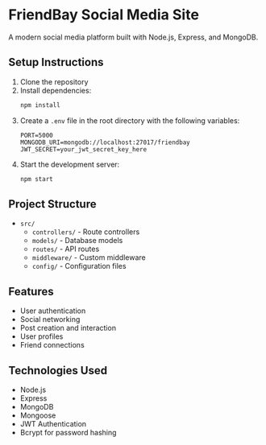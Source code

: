 # FriendBay Social Media Site

A modern social media platform built with Node.js, Express, and MongoDB.

## Setup Instructions

1. Clone the repository
2. Install dependencies:
   ```bash
   npm install
   ```
3. Create a `.env` file in the root directory with the following variables:
   ```
   PORT=5000
   MONGODB_URI=mongodb://localhost:27017/friendbay
   JWT_SECRET=your_jwt_secret_key_here
   ```
4. Start the development server:
   ```bash
   npm start
   ```

## Project Structure

- `src/`
  - `controllers/` - Route controllers
  - `models/` - Database models
  - `routes/` - API routes
  - `middleware/` - Custom middleware
  - `config/` - Configuration files

## Features

- User authentication
- Social networking
- Post creation and interaction
- User profiles
- Friend connections

## Technologies Used

- Node.js
- Express
- MongoDB
- Mongoose
- JWT Authentication
- Bcrypt for password hashing 